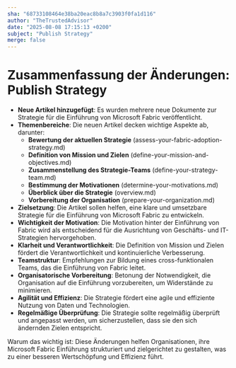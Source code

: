 ```yaml
---
sha: "68733108464e38ba20eac8b8a7c3903f0fa1d116"
author: "TheTrustedAdvisor"
date: "2025-08-08 17:15:13 +0200"
subject: "Publish Strategy"
merge: false
---
```


# Zusammenfassung der Änderungen: Publish Strategy

- **Neue Artikel hinzugefügt**: Es wurden mehrere neue Dokumente zur Strategie für die Einführung von Microsoft Fabric veröffentlicht.
- **Themenbereiche**: Die neuen Artikel decken wichtige Aspekte ab, darunter:
  - **Bewertung der aktuellen Strategie** (assess-your-fabric-adoption-strategy.md)
  - **Definition von Mission und Zielen** (define-your-mission-and-objectives.md)
  - **Zusammenstellung des Strategie-Teams** (define-your-strategy-team.md)
  - **Bestimmung der Motivationen** (determine-your-motivations.md)
  - **Überblick über die Strategie** (overview.md)
  - **Vorbereitung der Organisation** (prepare-your-organization.md)
- **Zielsetzung**: Die Artikel sollen helfen, eine klare und umsetzbare Strategie für die Einführung von Microsoft Fabric zu entwickeln.
- **Wichtigkeit der Motivation**: Die Motivation hinter der Einführung von Fabric wird als entscheidend für die Ausrichtung von Geschäfts- und IT-Strategien hervorgehoben.
- **Klarheit und Verantwortlichkeit**: Die Definition von Mission und Zielen fördert die Verantwortlichkeit und kontinuierliche Verbesserung.
- **Teamstruktur**: Empfehlungen zur Bildung eines cross-funktionalen Teams, das die Einführung von Fabric leitet.
- **Organisatorische Vorbereitung**: Betonung der Notwendigkeit, die Organisation auf die Einführung vorzubereiten, um Widerstände zu minimieren.
- **Agilität und Effizienz**: Die Strategie fördert eine agile und effiziente Nutzung von Daten und Technologien.
- **Regelmäßige Überprüfung**: Die Strategie sollte regelmäßig überprüft und angepasst werden, um sicherzustellen, dass sie den sich ändernden Zielen entspricht.

Warum das wichtig ist: Diese Änderungen helfen Organisationen, ihre Microsoft Fabric Einführung strukturiert und zielgerichtet zu gestalten, was zu einer besseren Wertschöpfung und Effizienz führt.


